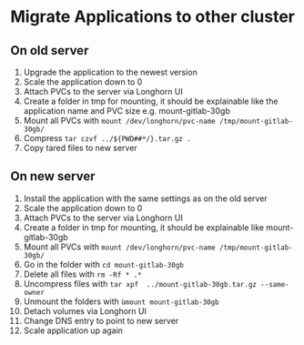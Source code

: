 # Migrate Applications to other cluster

## On old server
1. Upgrade the application to the newest version
2. Scale the application down to 0
3. Attach PVCs to the server via Longhorn UI
4. Create a folder in tmp for mounting, it should be explainable like the application name and PVC size e.g. mount-gitlab-30gb
5. Mount all PVCs with ```mount /dev/longhorn/pvc-name /tmp/mount-gitlab-30gb/```
6. Compress ```tar czvf ../${PWD##*/}.tar.gz .```
7. Copy tared files to new server

## On new server
1. Install the application with the same settings as on the old server
2. Scale the application down to 0
3. Attach PVCs to the server via Longhorn UI
4. Create a folder in tmp for mounting, it should be explainable like mount-gitlab-30gb
5. Mount all PVCs with ```mount /dev/longhorn/pvc-name /tmp/mount-gitlab-30gb/```
6. Go in the folder with ```cd mount-gitlab-30gb```
7. Delete all files with ```rm -Rf * .*```
8. Uncompress files with ```tar xpf  ../mount-gitlab-30gb.tar.gz --same-owner```
9. Unmount the folders with ```ùmount mount-gitlab-30gb```
10. Detach volumes via Longhorn UI
11. Change DNS entry to point to new server
12. Scale application up again

